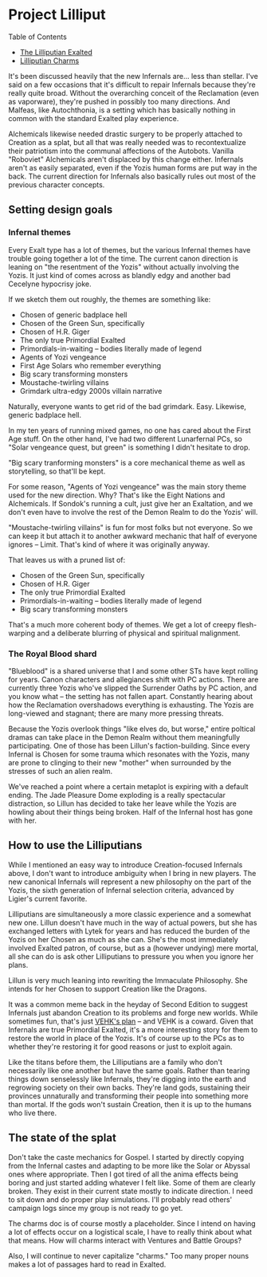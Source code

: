 # Project Lilliput

Table of Contents

- [The Lilliputian Exalted](./01-intro.md)
- [Lilliputian Charms](./02-charms.md)

It's been discussed heavily that the new Infernals are... less than stellar. I've said on a few occasions that it's difficult to repair Infernals because they're really quite broad. Without the overarching conceit of the Reclamation (even as vaporware), they're pushed in possibly too many directions. And Malfeas, like Autochthonia, is a setting which has basically nothing in common with the standard Exalted play experience.

Alchemicals likewise needed drastic surgery to be properly attached to Creation as a splat, but all that was really needed was to recontextualize their patriotism into the communal affections of the Autobots. Vanilla "Roboviet" Alchemicals aren't displaced by this change either. Infernals aren't as easily separated, even if the Yozis human forms are put way in the back. The current direction for Infernals also basically rules out most of the previous character concepts.

## Setting design goals

### Infernal themes

Every Exalt type has a lot of themes, but the various Infernal themes have trouble going together a lot of the time. The current canon direction is leaning on "the resentment of the Yozis" without actually involving the Yozis. It just kind of comes across as blandly edgy and another bad Cecelyne hypocrisy joke.

If we sketch them out roughly, the themes are something like:

- Chosen of generic badplace hell
- Chosen of the Green Sun, specifically
- Chosen of H.R. Giger
- The only true Primordial Exalted
- Primordials-in-waiting – bodies literally made of legend
- Agents of Yozi vengeance
- First Age Solars who remember everything
- Big scary transforming monsters
- Moustache-twirling villains
- Grimdark ultra-edgy 2000s villain narrative

Naturally, everyone wants to get rid of the bad grimdark. Easy. Likewise, generic badplace hell.

In my ten years of running mixed games, no one has cared about the First Age stuff. On the other hand, I've had two different Lunarfernal PCs, so "Solar vengeance quest, but green" is something I didn't hesitate to drop.

"Big scary tranforming monsters" is a core mechanical theme as well as storytelling, so that'll be kept.

For some reason, "Agents of Yozi vengeance" was the main story theme used for the new direction. Why? That's like the Eight Nations and Alchemicals. If Sondok's running a cult, just give her an Exaltation, and we don't even have to involve the rest of the Demon Realm to do the Yozis' will.

"Moustache-twirling villains" is fun for most folks but not everyone. So we can keep it but attach it to another awkward mechanic that half of everyone ignores – Limit. That's kind of where it was originally anyway.

That leaves us with a pruned list of:

- Chosen of the Green Sun, specifically
- Chosen of H.R. Giger
- The only true Primordial Exalted
- Primordials-in-waiting – bodies literally made of legend
- Big scary transforming monsters

That's a much more coherent body of themes. We get a lot of creepy flesh-warping and a deliberate blurring of physical and spiritual malignment.

### The Royal Blood shard

"Blueblood" is a shared universe that I and some other STs have kept rolling for years. Canon characters and allegiances shift with PC actions. There are currently three Yozis who've slipped the Surrender Oaths by PC action, and you know what – the setting has not fallen apart. Constantly hearing about how the Reclamation overshadows everything is exhausting. The Yozis are long-viewed and stagnant; there are many more pressing threats.

Because the Yozis overlook things "like elves do, but worse," entire poltical dramas can take place in the Demon Realm without them meaningfully participating. One of those has been Lillun's faction-building. Since every Infernal is Chosen for some trauma which resonates with the Yozis, many are prone to clinging to their new "mother" when surrounded by the stresses of such an alien realm.

We've reached a point where a certain metaplot is expiring with a default ending. The Jade Pleasure Dome exploding is a really spectacular distraction, so Lillun has decided to take her leave while the Yozis are howling about their things being broken. Half of the Infernal host has gone with her.

## How to use the Lilliputians

While I mentioned an easy way to introduce Creation-focused Infernals above, I don't want to introduce ambiguity when I bring in new players. The new canonical Infernals will represent a new philosophy on the part of the Yozis, the sixth generation of Infernal selection criteria, advanced by Ligier's current favorite.

Lilliputians are simultaneously a more classic experience and a somewhat new one. Lillun doesn't have much in the way of actual powers, but she has exchanged letters with Lytek for years and has reduced the burden of the Yozis on her Chosen as much as she can. She's the most immediately involved Exalted patron, of course, but as a (however undying) mere mortal, all she can do is ask other Lilliputians to pressure you when you ignore her plans.

Lillun is very much leaning into rewriting the Immaculate Philosophy. She intends for her Chosen to support Creation like the Dragons.

It was a common meme back in the heyday of Second Edition to suggest Infernals just abandon Creation to its problems and forge new worlds. While sometimes fun, that's just [VEHK's plan](https://en.uesp.net/wiki/Morrowind:The_36_Lessons_of_Vivec) – and VEHK is a coward. Given that Infernals are true Primordial Exalted, it's a more interesting story for them to restore the world in place of the Yozis. It's of course up to the PCs as to whether they're restoring it for good reasons or just to exploit again.

Like the titans before them, the Lilliputians are a family who don't necessarily like one another but have the same goals. Rather than tearing things down senselessly like Infernals, they're digging into the earth and regrowing society on their own backs. They're land gods, sustaining their provinces unnaturally and transforming their people into something more than mortal. If the gods won't sustain Creation, then it is up to the humans who live there.

## The state of the splat

Don't take the caste mechanics for Gospel. I started by directly copying from the Infernal castes and adapting to be more like the Solar or Abyssal ones where appropriate. Then I got tired of all the anima effects being boring and just started adding whatever I felt like. Some of them are clearly broken. They exist in their current state mostly to indicate direction. I need to sit down and do proper play simulations. I'll probably read others' campaign logs since my group is not ready to go yet.

The charms doc is of course mostly a placeholder. Since I intend on having a lot of effects occur on a logistical scale, I have to really think about what that means. How will charms interact with Ventures and Battle Groups?

Also, I will continue to never capitalize "charms." Too many proper nouns makes a lot of passages hard to read in Exalted.